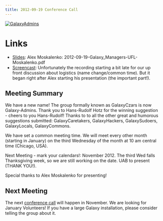 ```yaml
---
title: 2012-09-19 Conference Call
---
```

<div class='center'><a href='/src/community/galaxy-admins/index.md'><img src="/src/images/logos/GalaxyAdmins.png" alt="GalaxyAdmins" /></a></div>

<slot name="/community/galaxy-admins/linkbox" />



# Links

* [Slides](https://depot.galaxyproject.org/hub/attachments/community/galaxy-admins/meetups/2012-09-19/2012-09-19-Galaxy_Managers-UFL-Moskalenko.pdf): Alex Moskalenko: 2012-09-19-Galaxy_Managers-UFL-Moskalenko.pdf
* [Screencast](https://globalcampus.uiowa.edu/play_recording.html?recordingId=1262330108904_1348060268057): Unfortunately the recording starting a bit late for our up front discussion about logistics (name change/common time).  But it began right after Alex starting his presentation (the important part!). 

## Meeting Summary

We have a new name!  The group formally known as GalaxyCzars is now Galaxy-Admins.  Thank you to Hans-Rudolf Hotz for the winning suggestion - cheers to you Hans-Rudolf!  Thanks to to all the other great and humorous suggestions submitted: GalaxyCaretakers, GalaxyHackers, GalaxySudoers, GalaxyLocals, GalaxyCommons. 




We have set a common meeting time.  We will meet every other month (starting in January) on the third Wednesday of the month at 10 am central time (Chicago, USA). 




Next Meeting - mark your calendars!: November 2012.  The third Wed falls Thanksgiving week, so we are still working on the date. UAB to present (THANK YOU!).




Special thanks to Alex Moskalenko for presenting!

## Next Meeting

The next [conference call](/src/community/galaxy-admins/meetups/2012-09-19/index.md) will happen in November.   We are looking for January Volunteers! If you have a large Galaxy installation, please consider telling the group about it.
